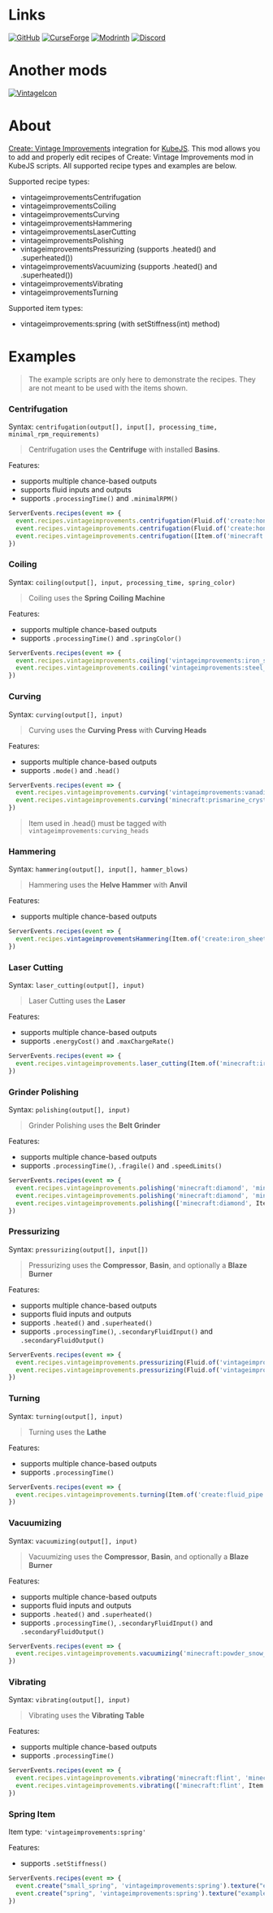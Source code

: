 # Links

[![GitHub](https://cdn.modrinth.com/data/cached_images/ceeb2af61953a1741b4cc0a9ed98302e93e5f7e1.png)](https://github.com/Negodya1/Vintage-KubeJS)
[![CurseForge](https://cdn.modrinth.com/data/cached_images/742719616d0e8ce6fc10fbdae2b1eb0a24ea6ff2.png)](https://www.curseforge.com/minecraft/mc-mods/vintage-kubejs)
[![Modrinth](https://cdn.modrinth.com/data/cached_images/a78e162b7b8065d2a35409066cd61e82ccc9e4fb.png)](https://modrinth.com/mod/vintage-kubejs)
[![Discord](https://cdn.modrinth.com/data/cached_images/d293dd00bfd49134e3336d9137b4e5f858be2bd2.png)](https://discord.gg/u6TjVXGT3w)

# Another mods

[![VintageIcon](https://cdn.modrinth.com/data/cached_images/911ea6bfd3d09755f02da33eab9309bbd11b4576.png)](https://github.com/Negodya1/Create-Vintage-Improvements/issues)

# About

[Create: Vintage Improvements](https://modrinth.com/mod/create-vintage-improvements) integration for [KubeJS](https://modrinth.com/mod/kubejs). This mod allows you to add and properly edit recipes of Create: Vintage Improvements mod in KubeJS scripts. All supported recipe types and examples are below.

Supported recipe types:
- vintageimprovementsCentrifugation
- vintageimprovementsCoiling
- vintageimprovementsCurving
- vintageimprovementsHammering
- vintageimprovementsLaserCutting
- vintageimprovementsPolishing
- vintageimprovementsPressurizing (supports .heated() and .superheated())
- vintageimprovementsVacuumizing (supports .heated() and .superheated())
- vintageimprovementsVibrating
- vintageimprovementsTurning

Supported item types:
- vintageimprovements:spring (with setStiffness(int) method)

# Examples

> The example scripts are only here to demonstrate the recipes. They are not meant to be used with the items shown.

### Centrifugation

Syntax: `centrifugation(output[], input[], processing_time, minimal_rpm_requirements)`

> Centrifugation uses the **Centrifuge** with installed **Basins**.

Features:
- supports multiple chance-based outputs
- supports fluid inputs and outputs
- supports `.processingTime()` and `.minimalRPM()`

```js
ServerEvents.recipes(event => {
  event.recipes.vintageimprovements.centrifugation(Fluid.of('create:honey', 1000), 'minecraft:honey_block', 100, 64)
  event.recipes.vintageimprovements.centrifugation(Fluid.of('create:honey', 1000), 'minecraft:honey_block').processingTime(100).minimalRPM(64)
  event.recipes.vintageimprovements.centrifugation([Item.of('minecraft:stick').withChance(0.5), 'minecraft:dead_bush'], '#minecraft:saplings').minimalRPM(128)
})
```

### Coiling

Syntax: `coiling(output[], input, processing_time, spring_color)`

> Coiling uses the **Spring Coiling Machine**

Features:
- supports multiple chance-based outputs
- supports `.processingTime()` and `.springColor()`

```js
ServerEvents.recipes(event => {
  event.recipes.vintageimprovements.coiling('vintageimprovements:iron_spring', 'minecraft:iron_ingot')
  event.recipes.vintageimprovements.coiling('vintageimprovements:steel_spring', 'vintageimprovements:steel_rod').springColor("5D595E")
})
```

### Curving

Syntax: `curving(output[], input)`

> Curving uses the **Curving Press** with **Curving Heads**

Features:
- supports multiple chance-based outputs
- supports `.mode()` and `.head()`

```js
ServerEvents.recipes(event => {
  event.recipes.vintageimprovements.curving('vintageimprovements:vanadium_rod', 'vintageimprovements:vanadium_sheet').mode(3)
  event.recipes.vintageimprovements.curving('minecraft:prismarine_crystals', 'minecraft:lapis_lazuli').head("minecraft:heart_of_the_sea")
})
```

> Item used in .head() must be tagged with `vintageimprovements:curving_heads`

### Hammering

Syntax: `hammering(output[], input[], hammer_blows)`

> Hammering uses the **Helve Hammer** with **Anvil**

Features:
- supports multiple chance-based outputs

```js
ServerEvents.recipes(event => {
  event.recipes.vintageimprovementsHammering(Item.of('create:iron_sheet', 9), 'minecraft:iron_block', 5)
})
```

### Laser Cutting

Syntax: `laser_cutting(output[], input)`

> Laser Cutting uses the **Laser**

Features:
- supports multiple chance-based outputs
- supports `.energyCost()` and `.maxChargeRate()`

```js
ServerEvents.recipes(event => {
  event.recipes.vintageimprovements.laser_cutting(Item.of('minecraft:iron_bars', 24), 'minecraft:iron_block').energyCost(5000).maxChargeRate(500)
})
```

### Grinder Polishing

Syntax: `polishing(output[], input)`

> Grinder Polishing uses the **Belt Grinder**

Features:
- supports multiple chance-based outputs
- supports `.processingTime()`, `.fragile()` and `.speedLimits()`

```js
ServerEvents.recipes(event => {
  event.recipes.vintageimprovements.polishing('minecraft:diamond', 'minecraft:coal_block').speedLimits(1).fragile()
  event.recipes.vintageimprovements.polishing('minecraft:diamond', 'minecraft:coal_block').processingTime(500)
  event.recipes.vintageimprovements.polishing(['minecraft:diamond', Item.of('minecraft:diamond').withChance(0.5)], 'minecraft:coal_block')
})
```

### Pressurizing

Syntax: `pressurizing(output[], input[])`

> Pressurizing uses the **Compressor**, **Basin**, and optionally a **Blaze Burner**

Features:
- supports multiple chance-based outputs
- supports fluid inputs and outputs
- supports `.heated()` and `.superheated()`
- supports `.processingTime()`, `.secondaryFluidInput()` and `.secondaryFluidOutput()`

```js
ServerEvents.recipes(event => {
  event.recipes.vintageimprovements.pressurizing(Fluid.of('vintageimprovements:sulfur_dioxide', 1000), '#forge:gems/sulfur').heated().secondaryFluidOutput(0)
  event.recipes.vintageimprovements.pressurizing(Fluid.of('vintageimprovements:sulfuric_acid', 1000), [Fluid.of('vintageimprovements:sulfur_trioxide', 1000), Fluid.of('minecraft:water', 1000)]).secondaryFluidInput(1)
})
```

### Turning

Syntax: `turning(output[], input)`

> Turning uses the **Lathe**

Features:
- supports multiple chance-based outputs
- supports `.processingTime()`

```js
ServerEvents.recipes(event => {
  event.recipes.vintageimprovements.turning(Item.of('create:fluid_pipe', 12), 'minecraft:copper_block').processingTime(300)
})
```

### Vacuumizing

Syntax: `vacuumizing(output[], input)`

> Vacuumizing uses the **Compressor**, **Basin**, and optionally a **Blaze Burner**

Features:
- supports multiple chance-based outputs
- supports fluid inputs and outputs
- supports `.heated()` and `.superheated()`
- supports `.processingTime()`, `.secondaryFluidInput()` and `.secondaryFluidOutput()`

```js
ServerEvents.recipes(event => {
  event.recipes.vintageimprovements.vacuumizing('minecraft:powder_snow_bucket', ['minecraft:bucket', 'minecraft:snow_block']).processingTime(500)
})
```

### Vibrating

Syntax: `vibrating(output[], input)`
> Vibrating uses the **Vibrating Table**

Features:
- supports multiple chance-based outputs
- supports `.processingTime()`

```js
ServerEvents.recipes(event => {
  event.recipes.vintageimprovements.vibrating('minecraft:flint', 'minecraft:gravel')
  event.recipes.vintageimprovements.vibrating(['minecraft:flint', Item.of('minecraft:gravel').withChance(0.1)], 'minecraft:gravel')
})
```

### Spring Item

Item type: `'vintageimprovements:spring'`

Features:
- supports `.setStiffness()`

```js
ServerEvents.recipes(event => {
  event.create("small_spring", 'vintageimprovements:spring').texture("example:item/small_spring").tag("vintageimprovements:small_springs")
  event.create("spring", 'vintageimprovements:spring').texture("example:item/spring").tag("vintageimprovements:springs").setStiffness(150)
})
```

